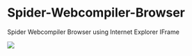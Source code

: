 # Spider-Webcompiler-Browser
Spider Webcompiler Browser using Internet Explorer IFrame

![](http://i.imgur.com/yQuCbIC.png)
